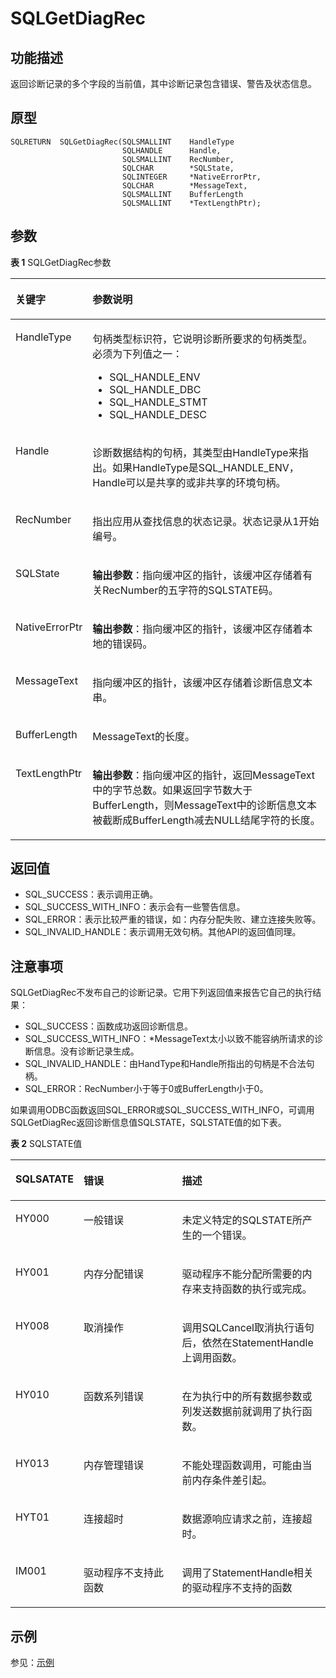 # SQLGetDiagRec<a name="ZH-CN_TOPIC_0242371454"></a>

## 功能描述<a name="zh-cn_topic_0238272900_zh-cn_topic_0237120430_zh-cn_topic_0059778032_s0088b32a977e44f5a1e1e2b1523fc51c"></a>

返回诊断记录的多个字段的当前值，其中诊断记录包含错误、警告及状态信息。

## 原型<a name="zh-cn_topic_0238272900_zh-cn_topic_0237120430_zh-cn_topic_0059778032_s75cbaa3f71d04c628d2c1afdf0f4d953"></a>

```
SQLRETURN  SQLGetDiagRec(SQLSMALLINT    HandleType
                         SQLHANDLE      Handle,
                         SQLSMALLINT    RecNumber,
                         SQLCHAR        *SQLState,
                         SQLINTEGER     *NativeErrorPtr,
                         SQLCHAR        *MessageText,
                         SQLSMALLINT    BufferLength
                         SQLSMALLINT    *TextLengthPtr);
```

## 参数<a name="zh-cn_topic_0238272900_zh-cn_topic_0237120430_zh-cn_topic_0059778032_sde16d4cd6f674b65822349c34adf7cc5"></a>

**表 1**  SQLGetDiagRec参数

<a name="zh-cn_topic_0238272900_zh-cn_topic_0237120430_zh-cn_topic_0059778032_t8a641f9b30084f3f923130e22525006c"></a>
<table><thead align="left"><tr id="zh-cn_topic_0238272900_zh-cn_topic_0237120430_zh-cn_topic_0059778032_r7652c8a6e25d4f9d957ac5d0bf631e8d"><th class="cellrowborder" valign="top" width="19.12%" id="mcps1.2.3.1.1"><p id="zh-cn_topic_0238272900_zh-cn_topic_0237120430_zh-cn_topic_0059778032_ac5fd7625177149458012aac4d28eca6f"><a name="zh-cn_topic_0238272900_zh-cn_topic_0237120430_zh-cn_topic_0059778032_ac5fd7625177149458012aac4d28eca6f"></a><a name="zh-cn_topic_0238272900_zh-cn_topic_0237120430_zh-cn_topic_0059778032_ac5fd7625177149458012aac4d28eca6f"></a><strong id="zh-cn_topic_0238272900_zh-cn_topic_0237120430_zh-cn_topic_0059778032_a3ee48ecbc02841d2bb7f54ec01dac79f"><a name="zh-cn_topic_0238272900_zh-cn_topic_0237120430_zh-cn_topic_0059778032_a3ee48ecbc02841d2bb7f54ec01dac79f"></a><a name="zh-cn_topic_0238272900_zh-cn_topic_0237120430_zh-cn_topic_0059778032_a3ee48ecbc02841d2bb7f54ec01dac79f"></a>关键字</strong></p>
</th>
<th class="cellrowborder" valign="top" width="80.88%" id="mcps1.2.3.1.2"><p id="zh-cn_topic_0238272900_zh-cn_topic_0237120430_zh-cn_topic_0059778032_a67097243b2644b5d850fe5c9edba2106"><a name="zh-cn_topic_0238272900_zh-cn_topic_0237120430_zh-cn_topic_0059778032_a67097243b2644b5d850fe5c9edba2106"></a><a name="zh-cn_topic_0238272900_zh-cn_topic_0237120430_zh-cn_topic_0059778032_a67097243b2644b5d850fe5c9edba2106"></a><strong id="zh-cn_topic_0238272900_zh-cn_topic_0237120430_zh-cn_topic_0059778032_zh-cn_topic_0058965182_b968289214730"><a name="zh-cn_topic_0238272900_zh-cn_topic_0237120430_zh-cn_topic_0059778032_zh-cn_topic_0058965182_b968289214730"></a><a name="zh-cn_topic_0238272900_zh-cn_topic_0237120430_zh-cn_topic_0059778032_zh-cn_topic_0058965182_b968289214730"></a>参数说明</strong></p>
</th>
</tr>
</thead>
<tbody><tr id="zh-cn_topic_0238272900_zh-cn_topic_0237120430_zh-cn_topic_0059778032_r8421bf5306e14bb4b3b16eea80ce18f7"><td class="cellrowborder" valign="top" width="19.12%" headers="mcps1.2.3.1.1 "><p id="zh-cn_topic_0238272900_zh-cn_topic_0237120430_zh-cn_topic_0059778032_a23d9c19dce7c4ab19e32056bbcdcdd02"><a name="zh-cn_topic_0238272900_zh-cn_topic_0237120430_zh-cn_topic_0059778032_a23d9c19dce7c4ab19e32056bbcdcdd02"></a><a name="zh-cn_topic_0238272900_zh-cn_topic_0237120430_zh-cn_topic_0059778032_a23d9c19dce7c4ab19e32056bbcdcdd02"></a>HandleType</p>
</td>
<td class="cellrowborder" valign="top" width="80.88%" headers="mcps1.2.3.1.2 "><p id="zh-cn_topic_0238272900_zh-cn_topic_0237120430_zh-cn_topic_0059778032_a0956a66a111b4a0b9e98eb0d3b75d4ed"><a name="zh-cn_topic_0238272900_zh-cn_topic_0237120430_zh-cn_topic_0059778032_a0956a66a111b4a0b9e98eb0d3b75d4ed"></a><a name="zh-cn_topic_0238272900_zh-cn_topic_0237120430_zh-cn_topic_0059778032_a0956a66a111b4a0b9e98eb0d3b75d4ed"></a>句柄类型标识符，它说明诊断所要求的句柄类型。必须为下列值之一：</p>
<a name="zh-cn_topic_0238272900_zh-cn_topic_0237120430_zh-cn_topic_0059778032_u213e221424a9457ca4a15062bdf95df6"></a><a name="zh-cn_topic_0238272900_zh-cn_topic_0237120430_zh-cn_topic_0059778032_u213e221424a9457ca4a15062bdf95df6"></a><ul id="zh-cn_topic_0238272900_zh-cn_topic_0237120430_zh-cn_topic_0059778032_u213e221424a9457ca4a15062bdf95df6"><li>SQL_HANDLE_ENV</li><li>SQL_HANDLE_DBC</li><li>SQL_HANDLE_STMT</li><li>SQL_HANDLE_DESC</li></ul>
</td>
</tr>
<tr id="zh-cn_topic_0238272900_zh-cn_topic_0237120430_zh-cn_topic_0059778032_rc8d90a1599c94790a4565c59123d34b4"><td class="cellrowborder" valign="top" width="19.12%" headers="mcps1.2.3.1.1 "><p id="zh-cn_topic_0238272900_zh-cn_topic_0237120430_zh-cn_topic_0059778032_aa33be41cfa824d75af602ea2df253ecc"><a name="zh-cn_topic_0238272900_zh-cn_topic_0237120430_zh-cn_topic_0059778032_aa33be41cfa824d75af602ea2df253ecc"></a><a name="zh-cn_topic_0238272900_zh-cn_topic_0237120430_zh-cn_topic_0059778032_aa33be41cfa824d75af602ea2df253ecc"></a>Handle</p>
</td>
<td class="cellrowborder" valign="top" width="80.88%" headers="mcps1.2.3.1.2 "><p id="zh-cn_topic_0238272900_zh-cn_topic_0237120430_zh-cn_topic_0059778032_acd54460d1c39402bbd43b2fd6141afa9"><a name="zh-cn_topic_0238272900_zh-cn_topic_0237120430_zh-cn_topic_0059778032_acd54460d1c39402bbd43b2fd6141afa9"></a><a name="zh-cn_topic_0238272900_zh-cn_topic_0237120430_zh-cn_topic_0059778032_acd54460d1c39402bbd43b2fd6141afa9"></a>诊断数据结构的句柄，其类型由HandleType来指出。如果HandleType是SQL_HANDLE_ENV，Handle可以是共享的或非共享的环境句柄。</p>
</td>
</tr>
<tr id="zh-cn_topic_0238272900_zh-cn_topic_0237120430_zh-cn_topic_0059778032_red32d4c46c5948638f58a2760d26adc0"><td class="cellrowborder" valign="top" width="19.12%" headers="mcps1.2.3.1.1 "><p id="zh-cn_topic_0238272900_zh-cn_topic_0237120430_zh-cn_topic_0059778032_ad89ad535cbb74dd78a7dd10a9c0a9811"><a name="zh-cn_topic_0238272900_zh-cn_topic_0237120430_zh-cn_topic_0059778032_ad89ad535cbb74dd78a7dd10a9c0a9811"></a><a name="zh-cn_topic_0238272900_zh-cn_topic_0237120430_zh-cn_topic_0059778032_ad89ad535cbb74dd78a7dd10a9c0a9811"></a>RecNumber</p>
</td>
<td class="cellrowborder" valign="top" width="80.88%" headers="mcps1.2.3.1.2 "><p id="zh-cn_topic_0238272900_zh-cn_topic_0237120430_zh-cn_topic_0059778032_abf7b434f548042b4b69ca0531b7b444d"><a name="zh-cn_topic_0238272900_zh-cn_topic_0237120430_zh-cn_topic_0059778032_abf7b434f548042b4b69ca0531b7b444d"></a><a name="zh-cn_topic_0238272900_zh-cn_topic_0237120430_zh-cn_topic_0059778032_abf7b434f548042b4b69ca0531b7b444d"></a>指出应用从查找信息的状态记录。状态记录从1开始编号。</p>
</td>
</tr>
<tr id="zh-cn_topic_0238272900_zh-cn_topic_0237120430_zh-cn_topic_0059778032_ra322ea6691df4122a8074eca2410384e"><td class="cellrowborder" valign="top" width="19.12%" headers="mcps1.2.3.1.1 "><p id="zh-cn_topic_0238272900_zh-cn_topic_0237120430_zh-cn_topic_0059778032_a26626eac3a7b496da37587837bbfea66"><a name="zh-cn_topic_0238272900_zh-cn_topic_0237120430_zh-cn_topic_0059778032_a26626eac3a7b496da37587837bbfea66"></a><a name="zh-cn_topic_0238272900_zh-cn_topic_0237120430_zh-cn_topic_0059778032_a26626eac3a7b496da37587837bbfea66"></a>SQLState</p>
</td>
<td class="cellrowborder" valign="top" width="80.88%" headers="mcps1.2.3.1.2 "><p id="zh-cn_topic_0238272900_zh-cn_topic_0237120430_zh-cn_topic_0059778032_aa97c820304b849fb8d920f92495255dc"><a name="zh-cn_topic_0238272900_zh-cn_topic_0237120430_zh-cn_topic_0059778032_aa97c820304b849fb8d920f92495255dc"></a><a name="zh-cn_topic_0238272900_zh-cn_topic_0237120430_zh-cn_topic_0059778032_aa97c820304b849fb8d920f92495255dc"></a><strong id="zh-cn_topic_0238272900_zh-cn_topic_0237120430_zh-cn_topic_0059778032_zh-cn_topic_0058965182_b238522461474"><a name="zh-cn_topic_0238272900_zh-cn_topic_0237120430_zh-cn_topic_0059778032_zh-cn_topic_0058965182_b238522461474"></a><a name="zh-cn_topic_0238272900_zh-cn_topic_0237120430_zh-cn_topic_0059778032_zh-cn_topic_0058965182_b238522461474"></a>输出参数</strong>：指向缓冲区的指针，该缓冲区存储着有关RecNumber的五字符的SQLSTATE码。</p>
</td>
</tr>
<tr id="zh-cn_topic_0238272900_zh-cn_topic_0237120430_zh-cn_topic_0059778032_r17e7c4dcfaca4983be860787b9e652a5"><td class="cellrowborder" valign="top" width="19.12%" headers="mcps1.2.3.1.1 "><p id="zh-cn_topic_0238272900_zh-cn_topic_0237120430_zh-cn_topic_0059778032_a77f558f8c4444a10b28ea9d4083e7a15"><a name="zh-cn_topic_0238272900_zh-cn_topic_0237120430_zh-cn_topic_0059778032_a77f558f8c4444a10b28ea9d4083e7a15"></a><a name="zh-cn_topic_0238272900_zh-cn_topic_0237120430_zh-cn_topic_0059778032_a77f558f8c4444a10b28ea9d4083e7a15"></a>NativeErrorPtr</p>
</td>
<td class="cellrowborder" valign="top" width="80.88%" headers="mcps1.2.3.1.2 "><p id="zh-cn_topic_0238272900_zh-cn_topic_0237120430_zh-cn_topic_0059778032_adc4a42ccec1e41f2a797b8e4e984d66b"><a name="zh-cn_topic_0238272900_zh-cn_topic_0237120430_zh-cn_topic_0059778032_adc4a42ccec1e41f2a797b8e4e984d66b"></a><a name="zh-cn_topic_0238272900_zh-cn_topic_0237120430_zh-cn_topic_0059778032_adc4a42ccec1e41f2a797b8e4e984d66b"></a><strong id="zh-cn_topic_0238272900_zh-cn_topic_0237120430_zh-cn_topic_0059778032_zh-cn_topic_0058965182_b195510881471"><a name="zh-cn_topic_0238272900_zh-cn_topic_0237120430_zh-cn_topic_0059778032_zh-cn_topic_0058965182_b195510881471"></a><a name="zh-cn_topic_0238272900_zh-cn_topic_0237120430_zh-cn_topic_0059778032_zh-cn_topic_0058965182_b195510881471"></a>输出参数</strong>：指向缓冲区的指针，该缓冲区存储着本地的错误码。</p>
</td>
</tr>
<tr id="zh-cn_topic_0238272900_zh-cn_topic_0237120430_zh-cn_topic_0059778032_r69d6871df9b244ef9c89f63234766757"><td class="cellrowborder" valign="top" width="19.12%" headers="mcps1.2.3.1.1 "><p id="zh-cn_topic_0238272900_zh-cn_topic_0237120430_zh-cn_topic_0059778032_adc5a8f65d6454123a2be4d95c4eed29e"><a name="zh-cn_topic_0238272900_zh-cn_topic_0237120430_zh-cn_topic_0059778032_adc5a8f65d6454123a2be4d95c4eed29e"></a><a name="zh-cn_topic_0238272900_zh-cn_topic_0237120430_zh-cn_topic_0059778032_adc5a8f65d6454123a2be4d95c4eed29e"></a>MessageText</p>
</td>
<td class="cellrowborder" valign="top" width="80.88%" headers="mcps1.2.3.1.2 "><p id="zh-cn_topic_0238272900_zh-cn_topic_0237120430_zh-cn_topic_0059778032_a71a3ba92ba1d44d1a7279cb8161fcc16"><a name="zh-cn_topic_0238272900_zh-cn_topic_0237120430_zh-cn_topic_0059778032_a71a3ba92ba1d44d1a7279cb8161fcc16"></a><a name="zh-cn_topic_0238272900_zh-cn_topic_0237120430_zh-cn_topic_0059778032_a71a3ba92ba1d44d1a7279cb8161fcc16"></a>指向缓冲区的指针，该缓冲区存储着诊断信息文本串。</p>
</td>
</tr>
<tr id="zh-cn_topic_0238272900_zh-cn_topic_0237120430_zh-cn_topic_0059778032_r9cfafd4e60c44e6ea2e54feee0538d82"><td class="cellrowborder" valign="top" width="19.12%" headers="mcps1.2.3.1.1 "><p id="zh-cn_topic_0238272900_zh-cn_topic_0237120430_zh-cn_topic_0059778032_ab19878b501094807a333e484772c2e02"><a name="zh-cn_topic_0238272900_zh-cn_topic_0237120430_zh-cn_topic_0059778032_ab19878b501094807a333e484772c2e02"></a><a name="zh-cn_topic_0238272900_zh-cn_topic_0237120430_zh-cn_topic_0059778032_ab19878b501094807a333e484772c2e02"></a>BufferLength</p>
</td>
<td class="cellrowborder" valign="top" width="80.88%" headers="mcps1.2.3.1.2 "><p id="zh-cn_topic_0238272900_zh-cn_topic_0237120430_zh-cn_topic_0059778032_af9137bbefc86423aab1b1fba890a7329"><a name="zh-cn_topic_0238272900_zh-cn_topic_0237120430_zh-cn_topic_0059778032_af9137bbefc86423aab1b1fba890a7329"></a><a name="zh-cn_topic_0238272900_zh-cn_topic_0237120430_zh-cn_topic_0059778032_af9137bbefc86423aab1b1fba890a7329"></a>MessageText的长度。</p>
</td>
</tr>
<tr id="zh-cn_topic_0238272900_zh-cn_topic_0237120430_zh-cn_topic_0059778032_r90031695bb9d40ddbcd2c1571c1bc77c"><td class="cellrowborder" valign="top" width="19.12%" headers="mcps1.2.3.1.1 "><p id="zh-cn_topic_0238272900_zh-cn_topic_0237120430_zh-cn_topic_0059778032_a030e52eda27d44138767506dd6a680f0"><a name="zh-cn_topic_0238272900_zh-cn_topic_0237120430_zh-cn_topic_0059778032_a030e52eda27d44138767506dd6a680f0"></a><a name="zh-cn_topic_0238272900_zh-cn_topic_0237120430_zh-cn_topic_0059778032_a030e52eda27d44138767506dd6a680f0"></a>TextLengthPtr</p>
</td>
<td class="cellrowborder" valign="top" width="80.88%" headers="mcps1.2.3.1.2 "><p id="zh-cn_topic_0238272900_zh-cn_topic_0237120430_zh-cn_topic_0059778032_a718c4bd02e324559ba76e7511e4ed745"><a name="zh-cn_topic_0238272900_zh-cn_topic_0237120430_zh-cn_topic_0059778032_a718c4bd02e324559ba76e7511e4ed745"></a><a name="zh-cn_topic_0238272900_zh-cn_topic_0237120430_zh-cn_topic_0059778032_a718c4bd02e324559ba76e7511e4ed745"></a><strong id="zh-cn_topic_0238272900_zh-cn_topic_0237120430_zh-cn_topic_0059778032_afb1a2e91199946fa8d2ff1de15ff2b76"><a name="zh-cn_topic_0238272900_zh-cn_topic_0237120430_zh-cn_topic_0059778032_afb1a2e91199946fa8d2ff1de15ff2b76"></a><a name="zh-cn_topic_0238272900_zh-cn_topic_0237120430_zh-cn_topic_0059778032_afb1a2e91199946fa8d2ff1de15ff2b76"></a>输出参数</strong>：指向缓冲区的指针，返回MessageText中的字节总数。如果返回字节数大于BufferLength，则MessageText中的诊断信息文本被截断成BufferLength减去NULL结尾字符的长度。</p>
</td>
</tr>
</tbody>
</table>

## 返回值<a name="zh-cn_topic_0238272900_zh-cn_topic_0237120430_zh-cn_topic_0059778032_s79113635891145b5b38d04f8c2a8fa71"></a>

-   SQL\_SUCCESS：表示调用正确。
-   SQL\_SUCCESS\_WITH\_INFO：表示会有一些警告信息。
-   SQL\_ERROR：表示比较严重的错误，如：内存分配失败、建立连接失败等。
-   SQL\_INVALID\_HANDLE：表示调用无效句柄。其他API的返回值同理。

## 注意事项<a name="zh-cn_topic_0238272900_zh-cn_topic_0237120430_zh-cn_topic_0059778032_s15c39d4749d544f1bbd489d994427ef7"></a>

SQLGetDiagRec不发布自己的诊断记录。它用下列返回值来报告它自己的执行结果：

-   SQL\_SUCCESS：函数成功返回诊断信息。
-   SQL\_SUCCESS\_WITH\_INFO：\*MessageText太小以致不能容纳所请求的诊断信息。没有诊断记录生成。
-   SQL\_INVALID\_HANDLE：由HandType和Handle所指出的句柄是不合法句柄。
-   SQL\_ERROR：RecNumber小于等于0或BufferLength小于0。

如果调用ODBC函数返回SQL\_ERROR或SQL\_SUCCESS\_WITH\_INFO，可调用SQLGetDiagRec返回诊断信息值SQLSTATE，SQLSTATE值的如下表。

**表 2**  SQLSTATE值

<a name="zh-cn_topic_0238272900_zh-cn_topic_0237120430_zh-cn_topic_0059778032_t17be0e89f30840a9bcb9830d20727c4d"></a>
<table><thead align="left"><tr id="zh-cn_topic_0238272900_zh-cn_topic_0237120430_zh-cn_topic_0059778032_rae2dc7b490504d3a9bc41b0a56b01887"><th class="cellrowborder" valign="top" width="20.352035203520348%" id="mcps1.2.4.1.1"><p id="zh-cn_topic_0238272900_zh-cn_topic_0237120430_zh-cn_topic_0059778032_a055fca93ed784961910cbb84f6d4b9f9"><a name="zh-cn_topic_0238272900_zh-cn_topic_0237120430_zh-cn_topic_0059778032_a055fca93ed784961910cbb84f6d4b9f9"></a><a name="zh-cn_topic_0238272900_zh-cn_topic_0237120430_zh-cn_topic_0059778032_a055fca93ed784961910cbb84f6d4b9f9"></a>SQLSATATE</p>
</th>
<th class="cellrowborder" valign="top" width="31.983198319831978%" id="mcps1.2.4.1.2"><p id="zh-cn_topic_0238272900_zh-cn_topic_0237120430_zh-cn_topic_0059778032_ad2db9ecefa7748b58cb9f4e262b1c4f2"><a name="zh-cn_topic_0238272900_zh-cn_topic_0237120430_zh-cn_topic_0059778032_ad2db9ecefa7748b58cb9f4e262b1c4f2"></a><a name="zh-cn_topic_0238272900_zh-cn_topic_0237120430_zh-cn_topic_0059778032_ad2db9ecefa7748b58cb9f4e262b1c4f2"></a>错误</p>
</th>
<th class="cellrowborder" valign="top" width="47.66476647664767%" id="mcps1.2.4.1.3"><p id="zh-cn_topic_0238272900_zh-cn_topic_0237120430_zh-cn_topic_0059778032_a99322a2bf4634e16b16722ac1de661da"><a name="zh-cn_topic_0238272900_zh-cn_topic_0237120430_zh-cn_topic_0059778032_a99322a2bf4634e16b16722ac1de661da"></a><a name="zh-cn_topic_0238272900_zh-cn_topic_0237120430_zh-cn_topic_0059778032_a99322a2bf4634e16b16722ac1de661da"></a>描述</p>
</th>
</tr>
</thead>
<tbody><tr id="zh-cn_topic_0238272900_zh-cn_topic_0237120430_zh-cn_topic_0059778032_rc3546003493948b286282a2cf83a84e2"><td class="cellrowborder" valign="top" width="20.352035203520348%" headers="mcps1.2.4.1.1 "><p id="zh-cn_topic_0238272900_zh-cn_topic_0237120430_zh-cn_topic_0059778032_af485e77e78b24d80b902351eaeae6535"><a name="zh-cn_topic_0238272900_zh-cn_topic_0237120430_zh-cn_topic_0059778032_af485e77e78b24d80b902351eaeae6535"></a><a name="zh-cn_topic_0238272900_zh-cn_topic_0237120430_zh-cn_topic_0059778032_af485e77e78b24d80b902351eaeae6535"></a>HY000</p>
</td>
<td class="cellrowborder" valign="top" width="31.983198319831978%" headers="mcps1.2.4.1.2 "><p id="zh-cn_topic_0238272900_zh-cn_topic_0237120430_zh-cn_topic_0059778032_a9b2a0916f4424789b8916e5cf5a4b3a8"><a name="zh-cn_topic_0238272900_zh-cn_topic_0237120430_zh-cn_topic_0059778032_a9b2a0916f4424789b8916e5cf5a4b3a8"></a><a name="zh-cn_topic_0238272900_zh-cn_topic_0237120430_zh-cn_topic_0059778032_a9b2a0916f4424789b8916e5cf5a4b3a8"></a>一般错误</p>
</td>
<td class="cellrowborder" valign="top" width="47.66476647664767%" headers="mcps1.2.4.1.3 "><p id="zh-cn_topic_0238272900_zh-cn_topic_0237120430_zh-cn_topic_0059778032_a4888a2977eb043d499eb0aaab6d5b993"><a name="zh-cn_topic_0238272900_zh-cn_topic_0237120430_zh-cn_topic_0059778032_a4888a2977eb043d499eb0aaab6d5b993"></a><a name="zh-cn_topic_0238272900_zh-cn_topic_0237120430_zh-cn_topic_0059778032_a4888a2977eb043d499eb0aaab6d5b993"></a>未定义特定的SQLSTATE所产生的一个错误。</p>
</td>
</tr>
<tr id="zh-cn_topic_0238272900_zh-cn_topic_0237120430_zh-cn_topic_0059778032_r53d2074d51fb4e62b67b527e6507455b"><td class="cellrowborder" valign="top" width="20.352035203520348%" headers="mcps1.2.4.1.1 "><p id="zh-cn_topic_0238272900_zh-cn_topic_0237120430_zh-cn_topic_0059778032_a1258a17c096541069553adfcdeb136b7"><a name="zh-cn_topic_0238272900_zh-cn_topic_0237120430_zh-cn_topic_0059778032_a1258a17c096541069553adfcdeb136b7"></a><a name="zh-cn_topic_0238272900_zh-cn_topic_0237120430_zh-cn_topic_0059778032_a1258a17c096541069553adfcdeb136b7"></a>HY001</p>
</td>
<td class="cellrowborder" valign="top" width="31.983198319831978%" headers="mcps1.2.4.1.2 "><p id="zh-cn_topic_0238272900_zh-cn_topic_0237120430_zh-cn_topic_0059778032_a8ac0b9ecb2f5462dbc58ed23605e4125"><a name="zh-cn_topic_0238272900_zh-cn_topic_0237120430_zh-cn_topic_0059778032_a8ac0b9ecb2f5462dbc58ed23605e4125"></a><a name="zh-cn_topic_0238272900_zh-cn_topic_0237120430_zh-cn_topic_0059778032_a8ac0b9ecb2f5462dbc58ed23605e4125"></a>内存分配错误</p>
</td>
<td class="cellrowborder" valign="top" width="47.66476647664767%" headers="mcps1.2.4.1.3 "><p id="zh-cn_topic_0238272900_zh-cn_topic_0237120430_zh-cn_topic_0059778032_afb67b117387f4649be3a7097e2a1c547"><a name="zh-cn_topic_0238272900_zh-cn_topic_0237120430_zh-cn_topic_0059778032_afb67b117387f4649be3a7097e2a1c547"></a><a name="zh-cn_topic_0238272900_zh-cn_topic_0237120430_zh-cn_topic_0059778032_afb67b117387f4649be3a7097e2a1c547"></a>驱动程序不能分配所需要的内存来支持函数的执行或完成。</p>
</td>
</tr>
<tr id="zh-cn_topic_0238272900_zh-cn_topic_0237120430_zh-cn_topic_0059778032_r91c74c00e0354589a467e60acb4ad252"><td class="cellrowborder" valign="top" width="20.352035203520348%" headers="mcps1.2.4.1.1 "><p id="zh-cn_topic_0238272900_zh-cn_topic_0237120430_zh-cn_topic_0059778032_a5d80615d7e09406daa1bf947758889e3"><a name="zh-cn_topic_0238272900_zh-cn_topic_0237120430_zh-cn_topic_0059778032_a5d80615d7e09406daa1bf947758889e3"></a><a name="zh-cn_topic_0238272900_zh-cn_topic_0237120430_zh-cn_topic_0059778032_a5d80615d7e09406daa1bf947758889e3"></a>HY008</p>
</td>
<td class="cellrowborder" valign="top" width="31.983198319831978%" headers="mcps1.2.4.1.2 "><p id="zh-cn_topic_0238272900_zh-cn_topic_0237120430_zh-cn_topic_0059778032_a5f029907623d4d4a949aba70aef726d2"><a name="zh-cn_topic_0238272900_zh-cn_topic_0237120430_zh-cn_topic_0059778032_a5f029907623d4d4a949aba70aef726d2"></a><a name="zh-cn_topic_0238272900_zh-cn_topic_0237120430_zh-cn_topic_0059778032_a5f029907623d4d4a949aba70aef726d2"></a>取消操作</p>
</td>
<td class="cellrowborder" valign="top" width="47.66476647664767%" headers="mcps1.2.4.1.3 "><p id="zh-cn_topic_0238272900_zh-cn_topic_0237120430_zh-cn_topic_0059778032_ac2bd4da7520f460e9512493ef145331d"><a name="zh-cn_topic_0238272900_zh-cn_topic_0237120430_zh-cn_topic_0059778032_ac2bd4da7520f460e9512493ef145331d"></a><a name="zh-cn_topic_0238272900_zh-cn_topic_0237120430_zh-cn_topic_0059778032_ac2bd4da7520f460e9512493ef145331d"></a>调用SQLCancel取消执行语句后，依然在StatementHandle上调用函数。</p>
</td>
</tr>
<tr id="zh-cn_topic_0238272900_zh-cn_topic_0237120430_zh-cn_topic_0059778032_reca8ca42a08a43d4b5a4be65504b78c9"><td class="cellrowborder" valign="top" width="20.352035203520348%" headers="mcps1.2.4.1.1 "><p id="zh-cn_topic_0238272900_zh-cn_topic_0237120430_zh-cn_topic_0059778032_aee97592928914832828e501ef274570c"><a name="zh-cn_topic_0238272900_zh-cn_topic_0237120430_zh-cn_topic_0059778032_aee97592928914832828e501ef274570c"></a><a name="zh-cn_topic_0238272900_zh-cn_topic_0237120430_zh-cn_topic_0059778032_aee97592928914832828e501ef274570c"></a>HY010</p>
</td>
<td class="cellrowborder" valign="top" width="31.983198319831978%" headers="mcps1.2.4.1.2 "><p id="zh-cn_topic_0238272900_zh-cn_topic_0237120430_zh-cn_topic_0059778032_a7493ff015ed0473e8eb10249c2dd7050"><a name="zh-cn_topic_0238272900_zh-cn_topic_0237120430_zh-cn_topic_0059778032_a7493ff015ed0473e8eb10249c2dd7050"></a><a name="zh-cn_topic_0238272900_zh-cn_topic_0237120430_zh-cn_topic_0059778032_a7493ff015ed0473e8eb10249c2dd7050"></a>函数系列错误</p>
</td>
<td class="cellrowborder" valign="top" width="47.66476647664767%" headers="mcps1.2.4.1.3 "><p id="zh-cn_topic_0238272900_zh-cn_topic_0237120430_zh-cn_topic_0059778032_a90d1fc792c6f4fc1a9afd8ffd8803c0e"><a name="zh-cn_topic_0238272900_zh-cn_topic_0237120430_zh-cn_topic_0059778032_a90d1fc792c6f4fc1a9afd8ffd8803c0e"></a><a name="zh-cn_topic_0238272900_zh-cn_topic_0237120430_zh-cn_topic_0059778032_a90d1fc792c6f4fc1a9afd8ffd8803c0e"></a>在为执行中的所有数据参数或列发送数据前就调用了执行函数。</p>
</td>
</tr>
<tr id="zh-cn_topic_0238272900_zh-cn_topic_0237120430_zh-cn_topic_0059778032_rb37083298b164ec3ac79b18d45abed97"><td class="cellrowborder" valign="top" width="20.352035203520348%" headers="mcps1.2.4.1.1 "><p id="zh-cn_topic_0238272900_zh-cn_topic_0237120430_zh-cn_topic_0059778032_a4ac13f92d85745d8a564ae3ce962e821"><a name="zh-cn_topic_0238272900_zh-cn_topic_0237120430_zh-cn_topic_0059778032_a4ac13f92d85745d8a564ae3ce962e821"></a><a name="zh-cn_topic_0238272900_zh-cn_topic_0237120430_zh-cn_topic_0059778032_a4ac13f92d85745d8a564ae3ce962e821"></a>HY013</p>
</td>
<td class="cellrowborder" valign="top" width="31.983198319831978%" headers="mcps1.2.4.1.2 "><p id="zh-cn_topic_0238272900_zh-cn_topic_0237120430_zh-cn_topic_0059778032_affb3fdee5a8c44c8a9f05d5bc9e6c028"><a name="zh-cn_topic_0238272900_zh-cn_topic_0237120430_zh-cn_topic_0059778032_affb3fdee5a8c44c8a9f05d5bc9e6c028"></a><a name="zh-cn_topic_0238272900_zh-cn_topic_0237120430_zh-cn_topic_0059778032_affb3fdee5a8c44c8a9f05d5bc9e6c028"></a>内存管理错误</p>
</td>
<td class="cellrowborder" valign="top" width="47.66476647664767%" headers="mcps1.2.4.1.3 "><p id="zh-cn_topic_0238272900_zh-cn_topic_0237120430_zh-cn_topic_0059778032_aae6ae797f12a4e219c8b1162a5927b2a"><a name="zh-cn_topic_0238272900_zh-cn_topic_0237120430_zh-cn_topic_0059778032_aae6ae797f12a4e219c8b1162a5927b2a"></a><a name="zh-cn_topic_0238272900_zh-cn_topic_0237120430_zh-cn_topic_0059778032_aae6ae797f12a4e219c8b1162a5927b2a"></a>不能处理函数调用，可能由当前内存条件差引起。</p>
</td>
</tr>
<tr id="zh-cn_topic_0238272900_zh-cn_topic_0237120430_zh-cn_topic_0059778032_r72d9bb5b4d1d44119f67b62518ce3aa7"><td class="cellrowborder" valign="top" width="20.352035203520348%" headers="mcps1.2.4.1.1 "><p id="zh-cn_topic_0238272900_zh-cn_topic_0237120430_zh-cn_topic_0059778032_a2e76848fdbde4a74a5088a36107ddcd6"><a name="zh-cn_topic_0238272900_zh-cn_topic_0237120430_zh-cn_topic_0059778032_a2e76848fdbde4a74a5088a36107ddcd6"></a><a name="zh-cn_topic_0238272900_zh-cn_topic_0237120430_zh-cn_topic_0059778032_a2e76848fdbde4a74a5088a36107ddcd6"></a>HYT01</p>
</td>
<td class="cellrowborder" valign="top" width="31.983198319831978%" headers="mcps1.2.4.1.2 "><p id="zh-cn_topic_0238272900_zh-cn_topic_0237120430_zh-cn_topic_0059778032_a35dfb52ce84f4e67902423f0c64d8dae"><a name="zh-cn_topic_0238272900_zh-cn_topic_0237120430_zh-cn_topic_0059778032_a35dfb52ce84f4e67902423f0c64d8dae"></a><a name="zh-cn_topic_0238272900_zh-cn_topic_0237120430_zh-cn_topic_0059778032_a35dfb52ce84f4e67902423f0c64d8dae"></a>连接超时</p>
</td>
<td class="cellrowborder" valign="top" width="47.66476647664767%" headers="mcps1.2.4.1.3 "><p id="zh-cn_topic_0238272900_zh-cn_topic_0237120430_zh-cn_topic_0059778032_a387bee66577b404ebb5ee3d35d85b2c3"><a name="zh-cn_topic_0238272900_zh-cn_topic_0237120430_zh-cn_topic_0059778032_a387bee66577b404ebb5ee3d35d85b2c3"></a><a name="zh-cn_topic_0238272900_zh-cn_topic_0237120430_zh-cn_topic_0059778032_a387bee66577b404ebb5ee3d35d85b2c3"></a>数据源响应请求之前，连接超时。</p>
</td>
</tr>
<tr id="zh-cn_topic_0238272900_zh-cn_topic_0237120430_zh-cn_topic_0059778032_rfa171d35610c45ef833f549f90d80760"><td class="cellrowborder" valign="top" width="20.352035203520348%" headers="mcps1.2.4.1.1 "><p id="zh-cn_topic_0238272900_zh-cn_topic_0237120430_zh-cn_topic_0059778032_a99e75700bc1148cb8ca38d8bceb5d89c"><a name="zh-cn_topic_0238272900_zh-cn_topic_0237120430_zh-cn_topic_0059778032_a99e75700bc1148cb8ca38d8bceb5d89c"></a><a name="zh-cn_topic_0238272900_zh-cn_topic_0237120430_zh-cn_topic_0059778032_a99e75700bc1148cb8ca38d8bceb5d89c"></a>IM001</p>
</td>
<td class="cellrowborder" valign="top" width="31.983198319831978%" headers="mcps1.2.4.1.2 "><p id="zh-cn_topic_0238272900_zh-cn_topic_0237120430_zh-cn_topic_0059778032_af0bc113423374289b9d37d28a6e2bd2c"><a name="zh-cn_topic_0238272900_zh-cn_topic_0237120430_zh-cn_topic_0059778032_af0bc113423374289b9d37d28a6e2bd2c"></a><a name="zh-cn_topic_0238272900_zh-cn_topic_0237120430_zh-cn_topic_0059778032_af0bc113423374289b9d37d28a6e2bd2c"></a>驱动程序不支持此函数</p>
</td>
<td class="cellrowborder" valign="top" width="47.66476647664767%" headers="mcps1.2.4.1.3 "><p id="zh-cn_topic_0238272900_zh-cn_topic_0237120430_zh-cn_topic_0059778032_a7490bf4e38344511966387267b13ed3c"><a name="zh-cn_topic_0238272900_zh-cn_topic_0237120430_zh-cn_topic_0059778032_a7490bf4e38344511966387267b13ed3c"></a><a name="zh-cn_topic_0238272900_zh-cn_topic_0237120430_zh-cn_topic_0059778032_a7490bf4e38344511966387267b13ed3c"></a>调用了StatementHandle相关的驱动程序不支持的函数</p>
</td>
</tr>
</tbody>
</table>

## 示例<a name="zh-cn_topic_0238272900_zh-cn_topic_0237120430_zh-cn_topic_0059778032_sf24dafb7ecbe4978ac9b0c0da42eaa19"></a>

参见：[示例](示例-2.md)

